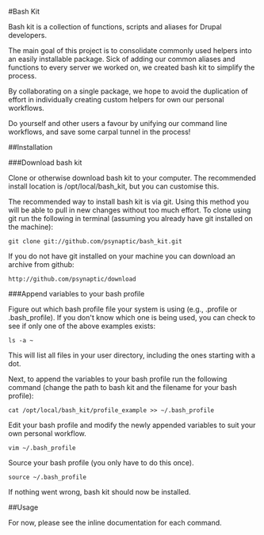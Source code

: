 #Bash Kit

Bash kit is a collection of functions, scripts and aliases for Drupal developers.

The main goal of this project is to consolidate commonly used helpers into an easily installable package. Sick of adding our common aliases and functions to every server we worked on, we created bash kit to simplify the process.

By collaborating on a single package, we hope to avoid the duplication of effort in individually creating custom helpers for own our personal workflows.

Do yourself and other users a favour by unifying our command line workflows, and save some carpal tunnel in the process!

##Installation

###Download bash kit

Clone or otherwise download bash kit to your computer. The recommended install location is /opt/local/bash_kit, but you can customise this.

The recommended way to install bash kit is via git. Using this method you will be able to pull in new changes without too much effort. To clone using git run the following in terminal (assuming you already have git installed on the machine):

    git clone git://github.com/psynaptic/bash_kit.git

If you do not have git installed on your machine you can download an archive from github:

    http://github.com/psynaptic/download

###Append variables to your bash profile

Figure out which bash profile file your system is using (e.g., .profile or .bash_profile). If you don't know which one is being used, you can check to see if only one of the above examples exists:

    ls -a ~

This will list all files in your user directory, including the ones starting with a dot.

Next, to append the variables to your bash profile run the following command (change the path to bash kit and the filename for your bash profile):

    cat /opt/local/bash_kit/profile_example >> ~/.bash_profile

Edit your bash profile and modify the newly appended variables to suit your own personal workflow.

    vim ~/.bash_profile

Source your bash profile (you only have to do this once).

    source ~/.bash_profile

If nothing went wrong, bash kit should now be installed.

##Usage

For now, please see the inline documentation for each command.
